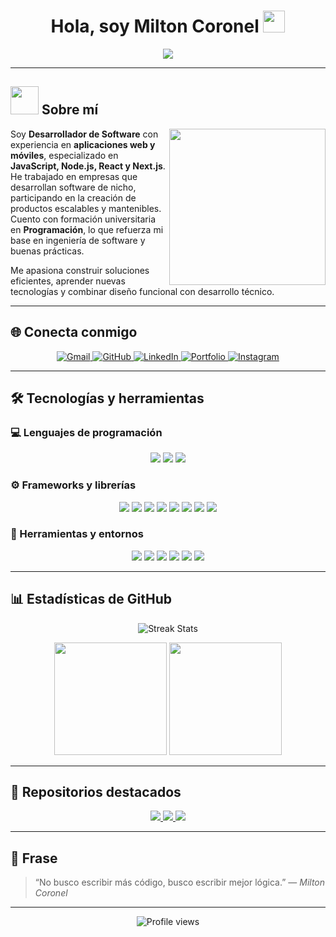 <h1 align="center">Hola, soy Milton Coronel <img src="https://media.giphy.com/media/hvRJCLFzcasrR4ia7z/giphy.gif" width="35"></h1>

<p align="center">
  <a href="https://github.com/DenverCoder1/readme-typing-svg">
    <img src="https://readme-typing-svg.herokuapp.com?font=Fira+Code&color=%23C8BE25&size=25&center=true&vCenter=true&width=600&height=100&lines=Desarrollador+Web+y+Mobile;Apasionado+por+la+tecnología+y+la+optimización;Enfocado+en+crear+soluciones+reales;Siempre+aprendiendo+nuevas+tecnologías">
  </a>
</p>

---

## <picture><img src="https://github.com/7oSkaaa/7oSkaaa/blob/main/Images/about_me.gif?raw=true" width="45"></picture> Sobre mí

<picture> 
  <img align="right" src="https://github.com/7oSkaaa/7oSkaaa/blob/main/Images/Right_Side.gif?raw=true" width="250px">
</picture>

Soy **Desarrollador de Software** con experiencia en **aplicaciones web y móviles**, especializado en **JavaScript, Node.js, React y Next.js**.  
He trabajado en empresas que desarrollan software de nicho, participando en la creación de productos escalables y mantenibles.  
Cuento con formación universitaria en **Programación**, lo que refuerza mi base en ingeniería de software y buenas prácticas.  

Me apasiona construir soluciones eficientes, aprender nuevas tecnologías y combinar diseño funcional con desarrollo técnico.  

---

## 🌐 Conecta conmigo

<p align="center">
  <a href="mailto:miltoncoronel2004@gmail.com">
    <img src="https://img.shields.io/badge/Gmail-%23EA4335.svg?style=plastic&logo=gmail&logoColor=white" alt="Gmail"/>
  </a>
  <a href="https://github.com/MiltonCoronel2004">
    <img src="https://img.shields.io/badge/GitHub-%23181717.svg?style=plastic&logo=github&logoColor=white" alt="GitHub"/>
  </a>
  <a href="https://www.linkedin.com/in/milton-coronel-dean-3356a7290">
    <img src="https://img.shields.io/badge/LinkedIn-%230A66C2.svg?style=plastic&logo=linkedin&logoColor=white" alt="LinkedIn"/>
  </a>
  <a href="https://miltoncoronelsoftware.netlify.app/">
    <img src="https://img.shields.io/badge/Portafolio-%23000000.svg?style=plastic&logo=netlify&logoColor=white" alt="Portfolio"/>
  </a>
  <a href="https://www.instagram.com/miltoncoronel__/">
    <img src="https://img.shields.io/badge/Instagram-%23E4405F.svg?style=plastic&logo=instagram&logoColor=white" alt="Instagram"/>
  </a>
</p>

---

## 🛠️ Tecnologías y herramientas

### 💻 Lenguajes de programación
<p align="center">
  <img src="https://img.shields.io/badge/JavaScript-%23F7DF1E.svg?style=plastic&logo=javascript&logoColor=black"/>
  <img src="https://img.shields.io/badge/PHP-%23777BB4.svg?style=plastic&logo=php&logoColor=white"/>
  <img src="https://img.shields.io/badge/SQL-%2300f.svg?style=plastic&logo=database&logoColor=white"/>
</p>

### ⚙️ Frameworks y librerías
<p align="center">
  <img src="https://img.shields.io/badge/Node.js-%23339933.svg?style=plastic&logo=node.js&logoColor=white"/>
  <img src="https://img.shields.io/badge/Express-%23000000.svg?style=plastic&logo=express&logoColor=white"/>
  <img src="https://img.shields.io/badge/React-%2361DAFB.svg?style=plastic&logo=react&logoColor=black"/>
  <img src="https://img.shields.io/badge/Next.js-%23000000.svg?style=plastic&logo=next.js&logoColor=white"/>
  <img src="https://img.shields.io/badge/React%20Native-%2302569B.svg?style=plastic&logo=react&logoColor=white"/>
  <img src="https://img.shields.io/badge/Expo-%23000020.svg?style=plastic&logo=expo&logoColor=white"/>
  <img src="https://img.shields.io/badge/Nativewind-%2361DAFB.svg?style=plastic&logo=tailwindcss&logoColor=white"/>
  <img src="https://img.shields.io/badge/MySQL-%234479A1.svg?style=plastic&logo=mysql&logoColor=white"/>
</p>

### 🧰 Herramientas y entornos
<p align="center">
  <img src="https://img.shields.io/badge/VSCode-%23007ACC.svg?style=plastic&logo=visual-studio-code&logoColor=white"/>
  <img src="https://img.shields.io/badge/Git-%23F05033.svg?style=plastic&logo=git&logoColor=white"/>
  <img src="https://img.shields.io/badge/GitHub-%23181717.svg?style=plastic&logo=github&logoColor=white"/>
  <img src="https://img.shields.io/badge/GitLab-%23FC6D26.svg?style=plastic&logo=gitlab&logoColor=white"/>
  <img src="https://img.shields.io/badge/Postman-%23FF6C37.svg?style=plastic&logo=postman&logoColor=white"/>
  <img src="https://img.shields.io/badge/Linux-FCC624?style=plastic&logo=linux&logoColor=black"/>
</p>

---

## 📊 Estadísticas de GitHub

<p align="center">
  <img src="https://github-readme-streak-stats.herokuapp.com/?user=MiltonCoronel2004&theme=tokyonight_duo" alt="Streak Stats"/>
</p>

<p align="center">
  <img src="https://github-readme-stats.vercel.app/api?username=MiltonCoronel2004&show_icons=true&count_private=true&theme=tokyonight&layout=compact" height="180px"/>
  <img src="https://github-readme-stats.vercel.app/api/top-langs?username=MiltonCoronel2004&langs_count=10&theme=tokyonight&layout=compact" height="180px"/>
</p>

---

## 📂 Repositorios destacados

<p align="center">
  <a href="https://github.com/MiltonCoronel2004/MyFitnessApp">
    <img src="https://github-readme-stats.vercel.app/api/pin/?username=MiltonCoronel2004&repo=MyFitnessApp&theme=tokyonight"/>
  </a>
  <a href="https://github.com/MiltonCoronel2004/NodeAPI">
    <img src="https://github-readme-stats.vercel.app/api/pin/?username=MiltonCoronel2004&repo=CryptoMasyvoLibra&theme=tokyonight"/>
  </a>
  <a href="https://github.com/MiltonCoronel2004/NextTailwindTemplate">
    <img src="https://github-readme-stats.vercel.app/api/pin/?username=MiltonCoronel2004&repo=Login_Stock_Control_System&theme=tokyonight"/>
  </a>
</p>

---

## 💬 Frase

> “No busco escribir más código, busco escribir mejor lógica.” — *Milton Coronel*

---

<p align="center">
  <img src="https://komarev.com/ghpvc/?username=MiltonCoronel2004&label=Visitas%20al%20perfil&color=0047AB&style=plastic" alt="Profile views"/>
</p>
